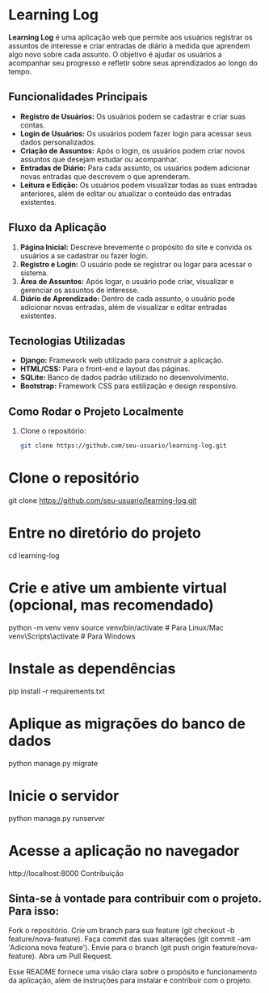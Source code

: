 # Learning Log

**Learning Log** é uma aplicação web que permite aos usuários registrar os assuntos de interesse e criar entradas de diário à medida que aprendem algo novo sobre cada assunto. O objetivo é ajudar os usuários a acompanhar seu progresso e refletir sobre seus aprendizados ao longo do tempo.

## Funcionalidades Principais

- **Registro de Usuários:** Os usuários podem se cadastrar e criar suas contas.
- **Login de Usuários:** Os usuários podem fazer login para acessar seus dados personalizados.
- **Criação de Assuntos:** Após o login, os usuários podem criar novos assuntos que desejam estudar ou acompanhar.
- **Entradas de Diário:** Para cada assunto, os usuários podem adicionar novas entradas que descrevem o que aprenderam.
- **Leitura e Edição:** Os usuários podem visualizar todas as suas entradas anteriores, além de editar ou atualizar o conteúdo das entradas existentes.

## Fluxo da Aplicação

1. **Página Inicial:** Descreve brevemente o propósito do site e convida os usuários a se cadastrar ou fazer login.
2. **Registro e Login:** O usuário pode se registrar ou logar para acessar o sistema.
3. **Área de Assuntos:** Após logar, o usuário pode criar, visualizar e gerenciar os assuntos de interesse.
4. **Diário de Aprendizado:** Dentro de cada assunto, o usuário pode adicionar novas entradas, além de visualizar e editar entradas existentes.

## Tecnologias Utilizadas

- **Django:** Framework web utilizado para construir a aplicação.
- **HTML/CSS:** Para o front-end e layout das páginas.
- **SQLite:** Banco de dados padrão utilizado no desenvolvimento.
- **Bootstrap:** Framework CSS para estilização e design responsivo.

## Como Rodar o Projeto Localmente

1. Clone o repositório:
   ```bash
   git clone https://github.com/seu-usuario/learning-log.git
# Clone o repositório
git clone https://github.com/seu-usuario/learning-log.git

# Entre no diretório do projeto
cd learning-log

# Crie e ative um ambiente virtual (opcional, mas recomendado)
python -m venv venv
source venv/bin/activate  # Para Linux/Mac
venv\Scripts\activate  # Para Windows

# Instale as dependências
pip install -r requirements.txt

# Aplique as migrações do banco de dados
python manage.py migrate

# Inicie o servidor
python manage.py runserver

# Acesse a aplicação no navegador
http://localhost:8000
Contribuição

## Sinta-se à vontade para contribuir com o projeto. Para isso:

Fork o repositório.
Crie um branch para sua feature (git checkout -b feature/nova-feature).
Faça commit das suas alterações (git commit -am 'Adiciona nova feature').
Envie para o branch (git push origin feature/nova-feature).
Abra um Pull Request.



Esse README fornece uma visão clara sobre o propósito e funcionamento da aplicação, além de instruções para instalar e contribuir com o projeto.
